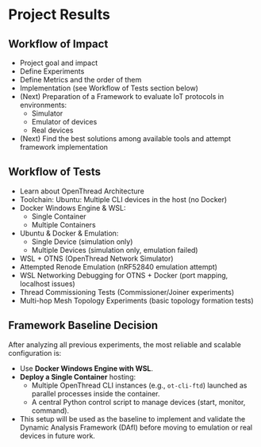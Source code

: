 # Project Results

## Workflow of Impact
- Project goal and impact
- Define Experiments
- Define Metrics and the order of them
- Implementation (see Workflow of Tests section below)
- (Next) Preparation of a Framework to evaluate IoT protocols in environments:
  - Simulator
  - Emulator of devices
  - Real devices
- (Next) Find the best solutions among available tools and attempt framework implementation

## Workflow of Tests
- Learn about OpenThread Architecture
- Toolchain: Ubuntu: Multiple CLI devices in the host (no Docker)
- Docker Windows Engine & WSL:
  - Single Container
  - Multiple Containers
- Ubuntu & Docker & Emulation:
  - Single Device (simulation only)
  - Multiple Devices (simulation only, emulation failed)
- WSL + OTNS (OpenThread Network Simulator)
- Attempted Renode Emulation (nRF52840 emulation attempt)
- WSL Networking Debugging for OTNS + Docker (port mapping, localhost issues)
- Thread Commissioning Tests (Commissioner/Joiner experiments)
- Multi-hop Mesh Topology Experiments (basic topology formation tests)


## Framework Baseline Decision

After analyzing all previous experiments, the most reliable and scalable configuration is:

- Use **Docker Windows Engine with WSL**.
- **Deploy a Single Container** hosting:
  - Multiple OpenThread CLI instances (e.g., `ot-cli-ftd`) launched as parallel processes inside the container.
  - A central Python control script to manage devices (start, monitor, command).
- This setup will be used as the baseline to implement and validate the Dynamic Analysis Framework (DAfI) before moving to emulation or real devices in future work.

